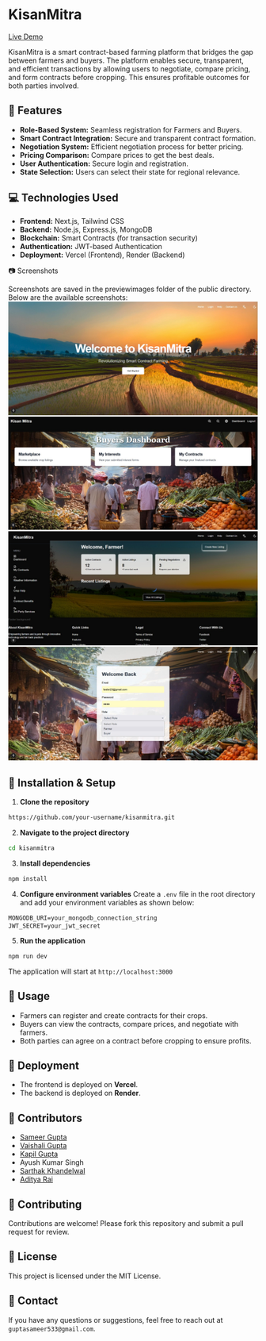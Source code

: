 # KisanMitra

[Live Demo](https://kisanmitra-tau.vercel.app/)

KisanMitra is a smart contract-based farming platform that bridges the gap between farmers and buyers. The platform enables secure, transparent, and efficient transactions by allowing users to negotiate, compare pricing, and form contracts before cropping. This ensures profitable outcomes for both parties involved.

## 📌 Features
- **Role-Based System:** Seamless registration for Farmers and Buyers.
- **Smart Contract Integration:** Secure and transparent contract formation.
- **Negotiation System:** Efficient negotiation process for better pricing.
- **Pricing Comparison:** Compare prices to get the best deals.
- **User Authentication:** Secure login and registration.
- **State Selection:** Users can select their state for regional relevance.

## 💻 Technologies Used
- **Frontend:** Next.js, Tailwind CSS
- **Backend:** Node.js, Express.js, MongoDB
- **Blockchain:** Smart Contracts (for transaction security)
- **Authentication:** JWT-based Authentication
- **Deployment:** Vercel (Frontend), Render (Backend)

📷 Screenshots

Screenshots are saved in the previewimages folder of the public directory. Below are the available screenshots:
![Homepage](./public/previewimages/HomePage.jpg)
![Buyer Dashboard](./public/previewimages/BuyerDashBoard.jpg)
![Farmer Dashboard](./public/previewimages/FarmerDashboard.jpg)
![Login Page](./public/previewimages/LoginPage.jpg)

## 🔧 Installation & Setup
1. **Clone the repository**
```bash
https://github.com/your-username/kisanmitra.git
```
2. **Navigate to the project directory**
```bash
cd kisanmitra
```
3. **Install dependencies**
```bash
npm install
```
4. **Configure environment variables**
Create a `.env` file in the root directory and add your environment variables as shown below:
```
MONGODB_URI=your_mongodb_connection_string
JWT_SECRET=your_jwt_secret
```
5. **Run the application**
```bash
npm run dev
```
The application will start at `http://localhost:3000`

## 📌 Usage
- Farmers can register and create contracts for their crops.
- Buyers can view the contracts, compare prices, and negotiate with farmers.
- Both parties can agree on a contract before cropping to ensure profits.

## 🚀 Deployment
- The frontend is deployed on **Vercel**.
- The backend is deployed on **Render**.

## 👥 Contributors
- [Sameer Gupta](https://github.com/guptasameer533)
- [Vaishali Gupta](https://github.com/vaishali-gupta32)
- [Kapil Gupta](https://github.com/kapilgupta20)
- Ayush Kumar Singh
- [Sarthak Khandelwal](github.com/sarthak-436)
- [Aditya Rai](https://github.com/code-samadi)

## 🤝 Contributing
Contributions are welcome! Please fork this repository and submit a pull request for review.

## 📜 License
This project is licensed under the MIT License.

## 📧 Contact
If you have any questions or suggestions, feel free to reach out at `guptasameer533@gmail.com`.

